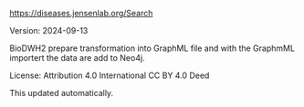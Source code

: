 https://diseases.jensenlab.org/Search

Version: 2024-09-13

BioDWH2 prepare transformation into GraphML file and with the GraphmML importert the data are add to Neo4j.

License:  Attribution 4.0 International CC BY 4.0 Deed

This updated automatically.